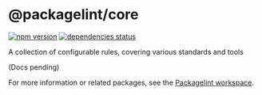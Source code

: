 # @packagelint/core

[![npm version](https://img.shields.io/npm/v/@packagelint/core.svg)](https://www.npmjs.com/package/@packagelint/core)
[![dependencies status](https://img.shields.io/david/spautz/packagelint.svg?path=packages/core)](https://david-dm.org/spautz/packagelint?path=packages/core)

A collection of configurable rules, covering various standards and tools

(Docs pending)

For more information or related packages, see the [Packagelint workspace](https://github.com/spautz/packagelint).
